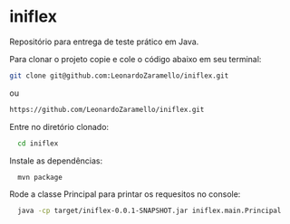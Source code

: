 # iniflex
Repositório para entrega de teste prático em Java.

Para clonar o projeto copie e cole o código abaixo em seu terminal:
```bash
git clone git@github.com:LeonardoZaramello/iniflex.git
```
ou
```bash
https://github.com/LeonardoZaramello/iniflex.git
```
Entre no diretório clonado:
```bash
  cd iniflex
```
Instale as dependências:
```bash
  mvn package
```
Rode a classe Principal para printar os requesitos no console:
```bash
  java -cp target/iniflex-0.0.1-SNAPSHOT.jar iniflex.main.Principal
```
